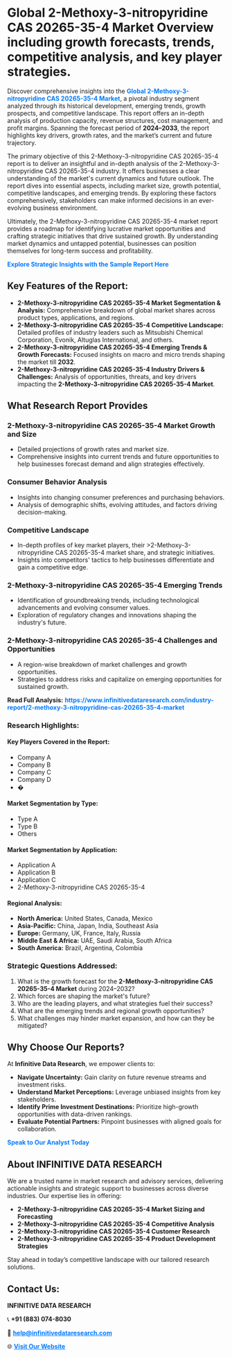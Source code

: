 <h1>Global 2-Methoxy-3-nitropyridine CAS 20265-35-4 Market Overview including growth forecasts, trends, competitive analysis, and key player strategies.</h1>
<p>
Discover comprehensive insights into the 
<a href="https://www.infinitivedataresearch.com/industry-report/2-methoxy-3-nitropyridine-cas-20265-35-4-market" rel="dofollow" style="color: #007BFF; text-decoration: none;"><strong>Global 2-Methoxy-3-nitropyridine CAS 20265-35-4 Market</strong></a>, a pivotal industry segment analyzed through its historical development, emerging trends, growth prospects, and competitive landscape. This report offers an in-depth analysis of production capacity, revenue structures, cost management, and profit margins. Spanning the forecast period of <strong>2024–2033</strong>, the report highlights key drivers, growth rates, and the market’s current and future trajectory.
</p>
<p>
The primary objective of this 2-Methoxy-3-nitropyridine CAS 20265-35-4 report is to deliver an insightful and in-depth analysis of the 2-Methoxy-3-nitropyridine CAS 20265-35-4 industry. It offers businesses a clear understanding of the market's current dynamics and future outlook. The report dives into essential aspects, including market size, growth potential, competitive landscapes, and emerging trends. By exploring these factors comprehensively, stakeholders can make informed decisions in an ever-evolving business environment.
</p>
<p>
Ultimately, the 2-Methoxy-3-nitropyridine CAS 20265-35-4 market report provides a roadmap for identifying lucrative market opportunities and crafting strategic initiatives that drive sustained growth. By understanding market dynamics and untapped potential, businesses can position themselves for long-term success and profitability.
</p>
<p>
<a href="https://www.infinitivedataresearch.com/request-sample/reportId=110558" style="color: #007BFF; text-decoration: none;"><strong>Explore Strategic Insights with the Sample Report Here</strong></a>
</p>

<h2>Key Features of the Report:</h2>
<ul>
<li><strong>2-Methoxy-3-nitropyridine CAS 20265-35-4 Market Segmentation & Analysis:</strong> Comprehensive breakdown of global market shares across product types, applications, and regions.</li>
<li><strong>2-Methoxy-3-nitropyridine CAS 20265-35-4 Competitive Landscape:</strong> Detailed profiles of industry leaders such as Mitsubishi Chemical Corporation, Evonik, Altuglas International, and others.</li>
<li><strong>2-Methoxy-3-nitropyridine CAS 20265-35-4 Emerging Trends & Growth Forecasts:</strong> Focused insights on macro and micro trends shaping the market till <strong>2032</strong>.</li>
<li><strong>2-Methoxy-3-nitropyridine CAS 20265-35-4 Industry Drivers & Challenges:</strong> Analysis of opportunities, threats, and key drivers impacting the <strong>2-Methoxy-3-nitropyridine CAS 20265-35-4 Market</strong>.</li>
</ul>

<h2>What Research Report Provides</h2>
<h3>2-Methoxy-3-nitropyridine CAS 20265-35-4 Market Growth and Size</h3>
<ul>
<li>Detailed projections of growth rates and market size.</li>
<li>Comprehensive insights into current trends and future opportunities to help businesses forecast demand and align strategies effectively.</li>
</ul>

<h3>Consumer Behavior Analysis</h3>
<ul>
<li>Insights into changing consumer preferences and purchasing behaviors.</li>
<li>Analysis of demographic shifts, evolving attitudes, and factors driving decision-making.</li>
</ul>

<h3>Competitive Landscape</h3>
<ul>
<li>In-depth profiles of key market players, their >2-Methoxy-3-nitropyridine CAS 20265-35-4 market share, and strategic initiatives.</li>
<li>Insights into competitors' tactics to help businesses differentiate and gain a competitive edge.</li>
</ul>

<h3>2-Methoxy-3-nitropyridine CAS 20265-35-4 Emerging Trends</h3>
<ul>
<li>Identification of groundbreaking trends, including technological advancements and evolving consumer values.</li>
<li>Exploration of regulatory changes and innovations shaping the industry's future.</li>
</ul>

<h3>2-Methoxy-3-nitropyridine CAS 20265-35-4 Challenges and Opportunities</h3>
<ul>
<li>A region-wise breakdown of market challenges and growth opportunities.</li>
<li>Strategies to address risks and capitalize on emerging opportunities for sustained growth.</li>
</ul>
<p><strong>Read Full Analysis:</strong> <a href="https://www.infinitivedataresearch.com/industry-report/2-methoxy-3-nitropyridine-cas-20265-35-4-market" rel="dofollow" style="color: #007BFF; text-decoration: none;"><strong>https://www.infinitivedataresearch.com/industry-report/2-methoxy-3-nitropyridine-cas-20265-35-4-market</strong></a></p>
<h3>Research Highlights:</h3>
<h4>Key Players Covered in the Report:</h4>
<ul><li>Company A</li><li>Company B</li><li>Company C</li><li>Company D</li><li>�</li></ul>
<h4>Market Segmentation by Type:</h4>
<ul><li>Type A</li><li>Type B</li><li>Others</li></ul>
<h4>Market Segmentation by Application:</h4>
<ul><li>Application A</li><li>Application B</li><li>Application C</li><li>2-Methoxy-3-nitropyridine CAS 20265-35-4</li></ul>

<h4>Regional Analysis:</h4>
<ul>
<li><strong>North America:</strong> United States, Canada, Mexico</li>
<li><strong>Asia-Pacific:</strong> China, Japan, India, Southeast Asia</li>
<li><strong>Europe:</strong> Germany, UK, France, Italy, Russia</li>
<li><strong>Middle East & Africa:</strong> UAE, Saudi Arabia, South Africa</li>
<li><strong>South America:</strong> Brazil, Argentina, Colombia</li>
</ul>

<h3>Strategic Questions Addressed:</h3>
<ol>
<li>What is the growth forecast for the <strong>2-Methoxy-3-nitropyridine CAS 20265-35-4 Market</strong> during 2024–2032?</li>
<li>Which forces are shaping the market's future?</li>
<li>Who are the leading players, and what strategies fuel their success?</li>
<li>What are the emerging trends and regional growth opportunities?</li>
<li>What challenges may hinder market expansion, and how can they be mitigated?</li>
</ol>

<h2>Why Choose Our Reports?</h2>
<p>At <strong>Infinitive Data Research</strong>, we empower clients to:</p>
<ul>
<li><strong>Navigate Uncertainty:</strong> Gain clarity on future revenue streams and investment risks.</li>
<li><strong>Understand Market Perceptions:</strong> Leverage unbiased insights from key stakeholders.</li>
<li><strong>Identify Prime Investment Destinations:</strong> Prioritize high-growth opportunities with data-driven rankings.</li>
<li><strong>Evaluate Potential Partners:</strong> Pinpoint businesses with aligned goals for collaboration.</li>
</ul>
<p><a href="https://www.infinitivedataresearch.com/industry-report/2-methoxy-3-nitropyridine-cas-20265-35-4-market" rel="dofollow" style="color: #007BFF; text-decoration: none;"><strong>Speak to Our Analyst Today</strong></a></p>

<h2>About INFINITIVE DATA RESEARCH</h2>
<p>We are a trusted name in market research and advisory services, delivering actionable insights and strategic support to businesses across diverse industries. Our expertise lies in offering:</p>
<ul>
<li><strong>2-Methoxy-3-nitropyridine CAS 20265-35-4 Market Sizing and Forecasting</strong></li>
<li><strong>2-Methoxy-3-nitropyridine CAS 20265-35-4 Competitive Analysis</strong></li>
<li><strong>2-Methoxy-3-nitropyridine CAS 20265-35-4 Customer Research</strong></li>
<li><strong>2-Methoxy-3-nitropyridine CAS 20265-35-4 Product Development Strategies</strong></li>
</ul>
<p>Stay ahead in today’s competitive landscape with our tailored research solutions.</p>

<h2>Contact Us:</h2>
<p><strong>INFINITIVE DATA RESEARCH</strong></p>
<p>📞 <strong>+91 (883) 074-8030</strong></p>
<p>📧 <strong><a href="mailto:help@infinitivedataresearch.com" style="color: #007BFF;">help@infinitivedataresearch.com</a></strong></p>
<p>🌐 <strong><a href="https://www.infinitivedataresearch.com" rel="dofollow" style="color: #007BFF;">Visit Our Website</a></strong></p>